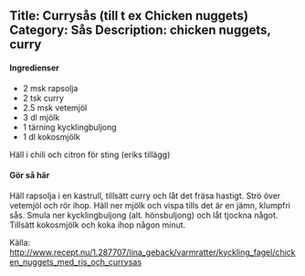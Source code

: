 Title: Currysås (till t ex Chicken nuggets)
Category: Sås
Description: chicken nuggets, curry
---

#### Ingredienser
* 2 msk rapsolja
* 2 tsk curry
* 2.5 msk vetemjöl
* 3 dl mjölk
* 1 tärning kycklingbuljong
* 1 dl kokosmjölk

Häll i chili och citron för sting (eriks tillägg)

#### Gör så här

Häll rapsolja i en kastrull, tillsätt curry och låt det fräsa hastigt. Strö över vetemjöl och rör ihop. Häll ner mjölk och vispa tills det är en jämn, klumpfri sås. Smula ner kycklingbuljong (alt. hönsbuljong) och låt tjockna något. Tillsätt kokosmjölk och koka ihop någon minut.

Källa: <http://www.recept.nu/1.287707/lina_geback/varmratter/kyckling_fagel/chicken_nuggets_med_ris_och_currysas>
